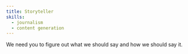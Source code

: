 ```yaml
---
title: Storyteller
skills:
  - journalism
  - content generation
---
```


We need you to figure out what we should say and how we should say it.
